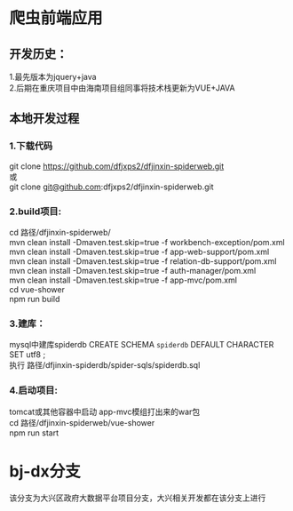 # 爬虫前端应用  

## 开发历史：  
1.最先版本为jquery+java  
2.后期在重庆项目中由海南项目组同事将技术栈更新为VUE+JAVA  
  
## 本地开发过程  
### 1.下载代码
  git clone https://github.com/dfjxps2/dfjinxin-spiderweb.git  
  或  
  git clone git@github.com:dfjxps2/dfjinxin-spiderweb.git  
### 2.build项目:  
  cd 路径/dfjinxin-spiderweb/  
  mvn clean install -Dmaven.test.skip=true -f workbench-exception/pom.xml    
  mvn clean install -Dmaven.test.skip=true -f app-web-support/pom.xml  
  mvn clean install -Dmaven.test.skip=true -f relation-db-support/pom.xml  
  mvn clean install -Dmaven.test.skip=true -f auth-manager/pom.xml  
  mvn clean install -Dmaven.test.skip=true -f app-mvc/pom.xml  
  cd vue-shower  
  npm run build  
### 3.建库：  
  mysql中建库spiderdb
  CREATE SCHEMA `spiderdb` DEFAULT CHARACTER SET utf8 ;  
  执行 路径/dfjinxin-spiderdb/spider-sqls/spiderdb.sql  
### 4.启动项目:  
  tomcat或其他容器中启动 app-mvc模组打出来的war包  
  cd 路径/dfjinxin-spiderweb/vue-shower  
  npm run start  
  
# bj-dx分支  
该分支为大兴区政府大数据平台项目分支，大兴相关开发都在该分支上进行  

